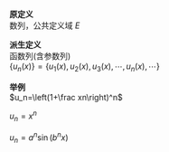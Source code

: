**原定义**  
数列，公共定义域 $E$  
  
**派生定义**  
函数列(含参数列)  
$\{u_n(x)\}=\{u_1(x),u_2(x),u_3(x),\cdots,u_n(x),\cdots\}$  
  
**举例**  
$u_n=\left(1+\frac xn\right)^n$  
  
$u_n=x^n$  
  
$u_n=a^n\sin(b^nx)$  
